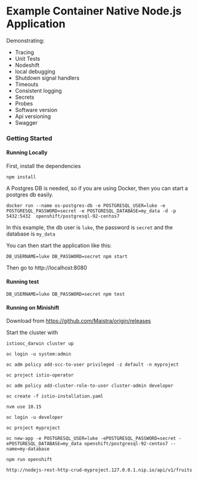 # Example Container Native Node.js Application

Demonstrating:

* Tracing
* Unit Tests
* Nodeshift
* local debugging
* Shutdown signal handlers
* Timeouts
* Consistent logging
* Secrets
* Probes
* Software version
* Api versioning
* Swagger


### Getting Started

#### Running Locally

First, install the dependencies

`npm install`

A Postgres DB is needed, so if you are using Docker, then you can start a postgres db easily.

`docker run --name os-postgres-db -e POSTGRESQL_USER=luke -e POSTGRESQL_PASSWORD=secret -e POSTGRESQL_DATABASE=my_data -d -p 5432:5432  openshift/postgresql-92-centos7`

In this example, the db user is `luke`, the password is `secret` and the database is `my_data`

You can then start the application like this:

`DB_USERNAME=luke DB_PASSWORD=secret npm start`


Then go to http://localhost:8080

#### Running test

`DB_USERNAME=luke DB_PASSWORD=secret npm test`

#### Running on Minishift

Download from https://github.com/Maistra/origin/releases

Start the cluster with 

`istiooc_darwin cluster up`

`oc login -u system:admin`

`oc adm policy add-scc-to-user privileged -z default -n myproject`

`oc project istio-operator`

`oc adm policy add-cluster-role-to-user cluster-admin developer`

`oc create -f istio-installation.yaml`

`nvm use 10.15`

`oc login -u developer`

`oc project myproject`

`oc new-app -e POSTGRESQL_USER=luke -ePOSTGRESQL_PASSWORD=secret -ePOSTGRESQL_DATABASE=my_data openshift/postgresql-92-centos7 --name=my-database`

`npm run openshift`

`http://nodejs-rest-http-crud-myproject.127.0.0.1.nip.io/api/v1/fruits`



